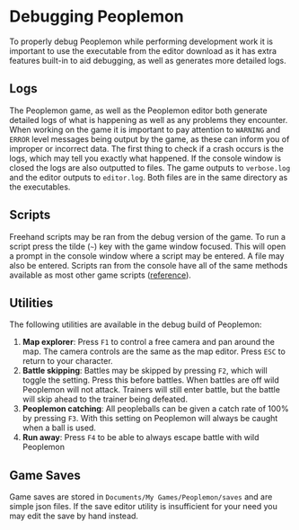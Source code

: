 # Debugging Peoplemon

To properly debug Peoplemon while performing development work it is important to use the executable from the editor download as it has extra features built-in to aid debugging, as well as generates more detailed logs. 

## Logs

The Peoplemon game, as well as the Peoplemon editor both generate detailed logs of what is happening as well as any problems they encounter. When working on the game it is important to pay attention to `WARNING` and `ERROR` level messages being output by the game, as these can inform you of improper or incorrect data. The first thing to check if a crash occurs is the logs, which may tell you exactly what happened. If the console window is closed the logs are also outputted to files. The game outputs to `verbose.log` and the editor outputs to `editor.log`. Both files are in the same directory as the executables.

## Scripts

Freehand scripts may be ran from the debug version of the game. To run a script press the tilde (`~`) key with the game window focused. This will open a prompt in the console window where a script may be entered. A file may also be entered. Scripts ran from the console have all of the same methods available as most other game scripts ([reference](./scripts/reference.md)). 

## Utilities

The following utilities are available in the debug build of Peoplemon:

1. **Map explorer**: Press `F1` to control a free camera and pan around the map. The camera controls are the same as the map editor. Press `ESC` to return to your character.
2. **Battle skipping**: Battles may be skipped by pressing `F2`, which will toggle the setting. Press this before battles. When battles are off wild Peoplemon will not attack. Trainers will still enter battle, but the battle will skip ahead to the trainer being defeated.
3. **Peoplemon catching**: All peopleballs can be given a catch rate of 100% by pressing `F3`. With this setting on Peoplemon will always be caught when a ball is used.
4. **Run away**: Press `F4` to be able to always escape battle with wild Peoplemon

## Game Saves

Game saves are stored in `Documents/My Games/Peoplemon/saves` and are simple json files. If the save editor utility is insufficient for your need you may edit the save by hand instead.
